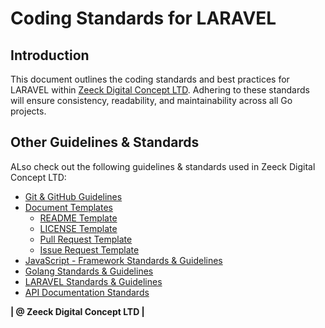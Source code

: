 # Coding Standards for LARAVEL

## Introduction

This document outlines the coding standards and best practices for LARAVEL within [Zeeck Digital Concept LTD](https://zeeckgroup.com/). Adhering to these standards will ensure consistency, readability, and maintainability across all Go projects.

## Other Guidelines & Standards
ALso check out the following guidelines & standards used in Zeeck Digital Concept LTD:
- [Git \& GitHub Guidelines](../../GUIDELINES/GIT_SPEC.md)
- [Document Templates ](../../TEMPLATES/)
  - [README Template](../../TEMPLATES/README.md)
  - [LICENSE Template](../../TEMPLATES/LICENSE)
  - [Pull Request Template](../../TEMPLATES/PULL_REQUEST.md)
  - [Issue Request Template](../../TEMPLATES/ISSUE.md)
- [JavaScript - Framework Standards \& Guidelines ](../../STANDARDS/JS/JS_SPEC.md)
- [Golang Standards \& Guidelines ](../../STANDARDS/GO/GO_SPEC.md)
- [LARAVEL Standards \& Guidelines ](../../STANDARDS/LARAVEL/LARAVEL_SPEC.md)
- [API Documentation Standards ](../../GUIDELINES/API_SPEC.md)

**| @ Zeeck Digital Concept LTD |**
